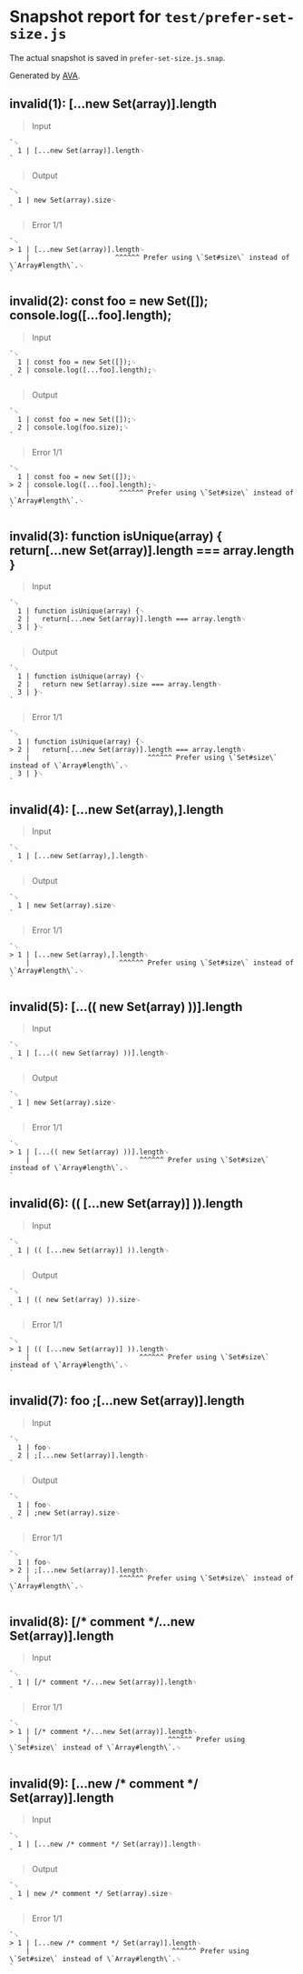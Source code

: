 # Snapshot report for `test/prefer-set-size.js`

The actual snapshot is saved in `prefer-set-size.js.snap`.

Generated by [AVA](https://avajs.dev).

## invalid(1): [...new Set(array)].length

> Input

    `␊
      1 | [...new Set(array)].length␊
    `

> Output

    `␊
      1 | new Set(array).size␊
    `

> Error 1/1

    `␊
    > 1 | [...new Set(array)].length␊
        |                     ^^^^^^ Prefer using \`Set#size\` instead of \`Array#length\`.␊
    `

## invalid(2): const foo = new Set([]); console.log([...foo].length);

> Input

    `␊
      1 | const foo = new Set([]);␊
      2 | console.log([...foo].length);␊
    `

> Output

    `␊
      1 | const foo = new Set([]);␊
      2 | console.log(foo.size);␊
    `

> Error 1/1

    `␊
      1 | const foo = new Set([]);␊
    > 2 | console.log([...foo].length);␊
        |                      ^^^^^^ Prefer using \`Set#size\` instead of \`Array#length\`.␊
    `

## invalid(3): function isUnique(array) { return[...new Set(array)].length === array.length }

> Input

    `␊
      1 | function isUnique(array) {␊
      2 | 	return[...new Set(array)].length === array.length␊
      3 | }␊
    `

> Output

    `␊
      1 | function isUnique(array) {␊
      2 | 	return new Set(array).size === array.length␊
      3 | }␊
    `

> Error 1/1

    `␊
      1 | function isUnique(array) {␊
    > 2 | 	return[...new Set(array)].length === array.length␊
        | 	                          ^^^^^^ Prefer using \`Set#size\` instead of \`Array#length\`.␊
      3 | }␊
    `

## invalid(4): [...new Set(array),].length

> Input

    `␊
      1 | [...new Set(array),].length␊
    `

> Output

    `␊
      1 | new Set(array).size␊
    `

> Error 1/1

    `␊
    > 1 | [...new Set(array),].length␊
        |                      ^^^^^^ Prefer using \`Set#size\` instead of \`Array#length\`.␊
    `

## invalid(5): [...(( new Set(array) ))].length

> Input

    `␊
      1 | [...(( new Set(array) ))].length␊
    `

> Output

    `␊
      1 | new Set(array).size␊
    `

> Error 1/1

    `␊
    > 1 | [...(( new Set(array) ))].length␊
        |                           ^^^^^^ Prefer using \`Set#size\` instead of \`Array#length\`.␊
    `

## invalid(6): (( [...new Set(array)] )).length

> Input

    `␊
      1 | (( [...new Set(array)] )).length␊
    `

> Output

    `␊
      1 | (( new Set(array) )).size␊
    `

> Error 1/1

    `␊
    > 1 | (( [...new Set(array)] )).length␊
        |                           ^^^^^^ Prefer using \`Set#size\` instead of \`Array#length\`.␊
    `

## invalid(7): foo ;[...new Set(array)].length

> Input

    `␊
      1 | foo␊
      2 | ;[...new Set(array)].length␊
    `

> Output

    `␊
      1 | foo␊
      2 | ;new Set(array).size␊
    `

> Error 1/1

    `␊
      1 | foo␊
    > 2 | ;[...new Set(array)].length␊
        |                      ^^^^^^ Prefer using \`Set#size\` instead of \`Array#length\`.␊
    `

## invalid(8): [/* comment */...new Set(array)].length

> Input

    `␊
      1 | [/* comment */...new Set(array)].length␊
    `

> Error 1/1

    `␊
    > 1 | [/* comment */...new Set(array)].length␊
        |                                  ^^^^^^ Prefer using \`Set#size\` instead of \`Array#length\`.␊
    `

## invalid(9): [...new /* comment */ Set(array)].length

> Input

    `␊
      1 | [...new /* comment */ Set(array)].length␊
    `

> Output

    `␊
      1 | new /* comment */ Set(array).size␊
    `

> Error 1/1

    `␊
    > 1 | [...new /* comment */ Set(array)].length␊
        |                                   ^^^^^^ Prefer using \`Set#size\` instead of \`Array#length\`.␊
    `
